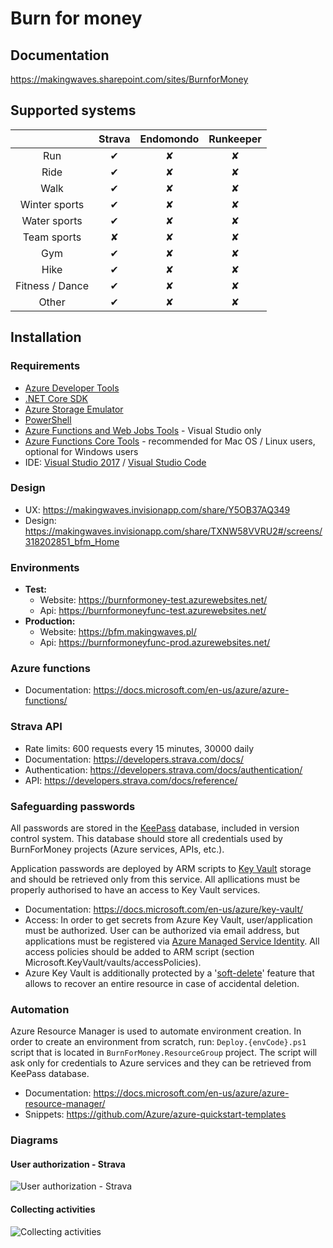 # Burn for money

## Documentation

https://makingwaves.sharepoint.com/sites/BurnforMoney

## Supported systems

|                 |  Strava  | Endomondo | Runkeeper |
| :-------------: | :------: | :-------: | :-------: |
|       Run       | &#x2714; | &#x2718;  | &#x2718;  |
|      Ride       | &#x2714; | &#x2718;  | &#x2718;  |
|      Walk       | &#x2714; | &#x2718;  | &#x2718;  |
|  Winter sports  | &#x2714; | &#x2718;  | &#x2718;  |
|  Water sports   | &#x2714; | &#x2718;  | &#x2718;  |
|   Team sports   | &#x2718; | &#x2718;  | &#x2718;  |
|       Gym       | &#x2714; | &#x2718;  | &#x2718;  |
|      Hike       | &#x2714; | &#x2718;  | &#x2718;  |
| Fitness / Dance | &#x2714; | &#x2718;  | &#x2718;  |
|      Other      | &#x2714; | &#x2718;  | &#x2718;  |

## Installation

### Requirements

* [Azure Developer Tools](https://azure.microsoft.com/en-us/tools/)
* [.NET Core SDK](https://www.microsoft.com/net/download)
* [Azure Storage Emulator](https://go.microsoft.com/fwlink/?LinkId=717179&clcid=0x409)
* [PowerShell](https://www.microsoft.com/web/handlers/webpi.ashx/getinstaller/WindowsAzurePowershellGet.3f.3f.3fnew.appids)
* [Azure Functions and Web Jobs Tools](https://marketplace.visualstudio.com/items?itemName=VisualStudioWebandAzureTools.AzureFunctionsandWebJobsTools) - Visual Studio only
* [Azure Functions Core Tools](https://github.com/Azure/azure-functions-core-tools) - recommended for Mac OS / Linux users, optional for Windows users
* IDE: [Visual Studio 2017](https://visualstudio.microsoft.com/downloads/) / [Visual Studio Code](https://visualstudio.microsoft.com/downloads/)

### Design

* UX: https://makingwaves.invisionapp.com/share/Y5OB37AQ349
* Design: https://makingwaves.invisionapp.com/share/TXNW58VVRU2#/screens/318202851_bfm_Home

### Environments

* **Test:**
  * Website: https://burnformoney-test.azurewebsites.net/
  * Api: https://burnformoneyfunc-test.azurewebsites.net/
* **Production:**
  - Website: https://bfm.makingwaves.pl/
  - Api: https://burnformoneyfunc-prod.azurewebsites.net/

### Azure functions

* Documentation: https://docs.microsoft.com/en-us/azure/azure-functions/


### Strava API

* Rate limits: 600 requests every 15 minutes, 30000 daily
* Documentation: https://developers.strava.com/docs/
* Authentication: https://developers.strava.com/docs/authentication/
* API: https://developers.strava.com/docs/reference/

### Safeguarding passwords

All passwords are stored in the [KeePass](https://keepass.info/) database, included in version control system. This database should store all credentials used by BurnForMoney projects (Azure services, APIs, etc.).

Application passwords are deployed by ARM scripts to [Key Vault](https://docs.microsoft.com/en-us/azure/key-vault/) storage and should be retrieved only from this service. All apllications must be properly authorised to have an access to Key Vault services.

* Documentation: https://docs.microsoft.com/en-us/azure/key-vault/
* Access: In order to get secrets from Azure Key Vault, user/application must be authorized. User can be authorized via email address, but applications must be registered via [Azure Managed Service Identity](https://docs.microsoft.com/en-us/azure/app-service/app-service-managed-service-identity#creating-an-app-with-an-identity). All access policies should be added to ARM script (section Microsoft.KeyVault/vaults/accessPolicies).
* Azure Key Vault is additionally protected by a '[soft-delete](https://docs.microsoft.com/en-us/azure/key-vault/key-vault-ovw-soft-delete)' feature that allows to recover an entire resource in case of accidental deletion.

### Automation

Azure Resource Manager is used to automate environment creation. In order to create an environment from scratch, run: `Deploy.{envCode}.ps1` script that is located in `BurnForMoney.ResourceGroup` project. The script will ask only for credentials to Azure services and they can be retrieved from KeePass database. 

* Documentation: https://docs.microsoft.com/en-us/azure/azure-resource-manager/
* Snippets: https://github.com/Azure/azure-quickstart-templates


### Diagrams

#### User authorization - Strava

![User authorization - Strava](../master/docs/user-authorization-strava.png)

#### Collecting activities

![Collecting activities](../master/docs/collecting-activities.png)